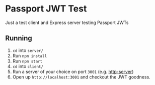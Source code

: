 # Passport JWT Test

Just a test client and Express server testing Passport JWTs


## Running

1. `cd` into `server/`
1. Run `npm install`
1. Run `npm start`
1. `cd` into `client/`
1. Run a server of your choice on port `3001` (e.g. [http-server](https://www.npmjs.com/package/http-server))
1. Open up `http://localhost:3001` and checkout the JWT goodness.
